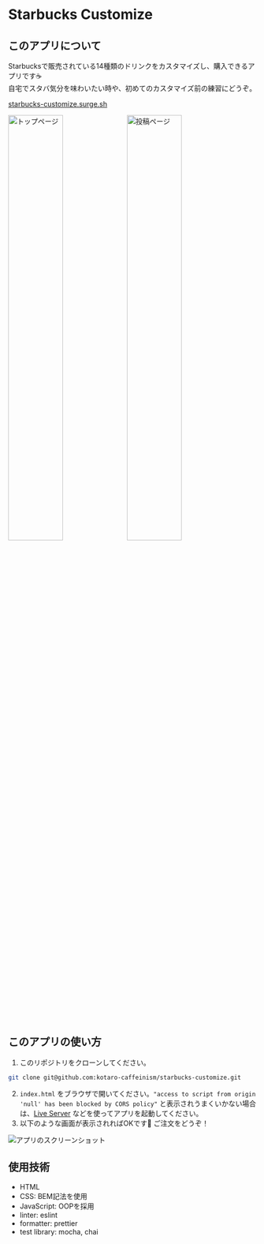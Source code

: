 # Starbucks Customize

## このアプリについて

Starbucksで販売されている14種類のドリンクをカスタマイズし、購入できるアプリです☕️  
自宅でスタバ気分を味わいたい時や、初めてのカスタマイズ前の練習にどうぞ。

[starbucks-customize.surge.sh](https://starbucks-customize.surge.sh/)  

<img src="https://user-images.githubusercontent.com/5979966/199855013-848ae734-da2a-425c-9b54-64963b82200d.png" alt="トップページ" width="47%"> <img src="https://user-images.githubusercontent.com/5979966/199855018-6e7332ad-c5bd-4ab7-bec9-c60365a114a0.png" alt="投稿ページ" width="47%">

## このアプリの使い方

1. このリポジトリをクローンしてください。
  ``` zsh
  git clone git@github.com:kotaro-caffeinism/starbucks-customize.git
  ```
2. `index.html` をブラウザで開いてください。`"access to script from origin 'null' has been blocked by CORS policy"` と表示されうまくいかない場合は、[Live Server](https://github.com/ritwickdey/vscode-live-server) などを使ってアプリを起動してください。
3. 以下のような画面が表示されればOKです🥳 ご注文をどうぞ！

![アプリのスクリーンショット](https://user-images.githubusercontent.com/5979966/199855013-848ae734-da2a-425c-9b54-64963b82200d.png)

## 使用技術

- HTML
- CSS: BEM記法を使用
- JavaScript: OOPを採用
- linter: eslint
- formatter: prettier
- test library: mocha, chai
